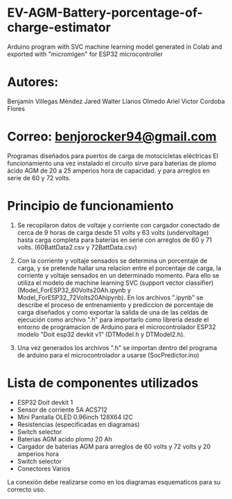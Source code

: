 # EV-AGM-Battery-porcentage-of-charge-estimator
Arduino program with SVC machine learning model generated in Colab and exported with "micromlgen" for ESP32 microcontroller

# Autores: 

Benjamín Villegas Méndez 
Jared Walter Llanos Olmedo
Ariel Victor Cordoba Flores

# Correo: benjorocker94@gmail.com

Programas diseñados para puertos de carga de motocicletas eléctricas
El funcionamiento una vez instalado el circuito sirve para baterias de plomo ácido AGM de 20 a 25 amperios hora de capacidad. y para arreglos en serie de 60 y 72 volts.

# Principio de funcionamiento

1) Se recopilaron datos de voltaje y corriente con cargador conectado de cerca de 9 horas de carga desde 51 volts y 63 volts (undervoltage) hasta carga completa para baterias en 
serie con arreglos de 60 y 71 volts. (60BattData2.csv y 72BattData.csv)

2) Con la corriente y voltaje sensados se determina un porcentaje de carga, y se pretende hallar una relacion entre el porcentaje de carga, la corriente y voltaje sensados en un 
determinado momento. Para ello se utiliza el modelo de machine learning SVC (support vector classifier) (Model_ForESP32_60Volts20Ah.ipynb y Model_ForESP32_72Volts20Ahipynb).
En los archivos ".ipynb" se describe el proceso de entrenamiento y prediccion de porcentaje de carga diseñados y como exportar la salida de una de las celdas de ejecución como
archivo ".h" para importarlo como libreria desde el entorno de programacion de Arduino para el microcontrolador ESP32 modelo "Doit esp32 devkit v1" (DTModel.h y DTModel2.h).

3) Una vez generados los archivos ".h" se importan dentro del programa de arduino para el microcontrolador a usarse (SocPredictor.ino)

# Lista de componentes utilizados
- ESP32 Doit devkit 1
- Sensor de corriente 5A ACS712
- Mini Pantalla OLED 0.96inch 128X64 I2C
- Resistencias (especificadas en diagramas)
- Switch selector
- Baterias  AGM acido plomo 20 Ah
- Cargador de baterias AGM para arreglos de 60 volts y 72 volts y 20 amperios hora
- Switch selector
- Conectores Varios

La conexión debe realizarse como en los diagramas esquematicos para su correcto uso.


